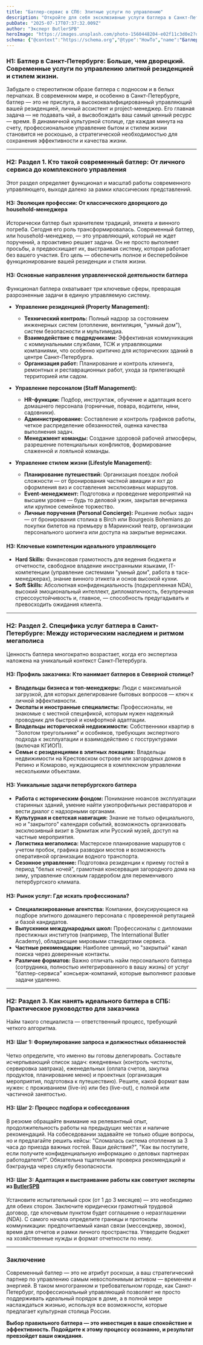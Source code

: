 ```yaml
---
title: "Батлер-сервис в СПб: Элитные услуги по управлению"
description: "Откройте для себя эксклюзивные услуги батлера в Санкт-Петербурге. Профессиональное управление недвижимостью, личными делами и организация мероприятий."
pubDate: "2025-07-17T07:37:32.009Z"
author: "Эксперт ButlerSPB"
heroImage: "https://images.unsplash.com/photo-1560448204-e02f11c3d0e2?q=80&w=2070&auto=format&fit=crop"
schema: {"@context":"https://schema.org","@type":"HowTo","name":"Батлер-сервис в СПб: Элитные услуги по управлению","description":"Откройте для себя эксклюзивные услуги батлера в Санкт-Петербурге. Профессиональное управление недвижимостью, личными делами и организация мероприятий.","image":{"@type":"ImageObject","url":"https://images.unsplash.com/photo-1560448204-e02f11c3d0e2?q=80&w=2070&auto=format&fit=crop"},"aggregateRating":{"@type":"AggregateRating","ratingValue":"4.9","reviewCount":497,"bestRating":"5","worstRating":"1"},"publisher":{"@type":"Organization","name":"Блог ButlerSPB","logo":{"@type":"ImageObject","url":"https://butlerspb-blog.netlify.app/favicon.ico"}},"mainEntityOfPage":{"@type":"WebPage","@id":"https://butlerspb-blog.netlify.app/blog/batler-spb-uslugi-po-upravleniyu/"}}
---
```


### **H1: Батлер в Санкт-Петербурге: Больше, чем дворецкий. Современные услуги по управлению элитной резиденцией и стилем жизни.**

Забудьте о стереотипном образе батлера с подносом и в белых перчатках. В современном мире, и особенно в Санкт-Петербурге, батлер — это не прислуга, а высококвалифицированный управляющий вашей резиденцией, личный ассистент и project-менеджер. Его главная задача — не подавать чай, а высвобождать ваш самый ценный ресурс — время. В динамичной культурной столице, где каждая минута на счету, профессиональное управление бытом и стилем жизни становится не роскошью, а стратегической необходимостью для сохранения эффективности и качества жизни.

---

### **H2: Раздел 1. Кто такой современный батлер: От личного сервиса до комплексного управления**

Этот раздел определяет функционал и масштаб работы современного управляющего, выходя далеко за рамки классических представлений.

#### **H3: Эволюция профессии: От классического дворецкого до household-менеджера**

Исторически батлер был хранителем традиций, этикета и винного погреба. Сегодня его роль трансформировалась. Современный батлер, или household-менеджер, — это управляющий, который не ждет поручений, а проактивно решает задачи. Он не просто выполняет просьбы, а предвосхищает их, выстраивая систему, которая работает без вашего участия. Его цель — обеспечить полное и бесперебойное функционирование вашей резиденции и стиля жизни.

#### **H3: Основные направления управленческой деятельности батлера**

Функционал батлера охватывает три ключевые сферы, превращая разрозненные задачи в единую управляемую систему.

*   **Управление резиденцией (Property Management):**
    *   **Технический контроль:** Полный надзор за состоянием инженерных систем (отопление, вентиляция, "умный дом"), систем безопасности и мультимедиа.
    *   **Взаимодействие с подрядчиками:** Эффективная коммуникация с коммунальными службами, ТСЖ и управляющими компаниями, что особенно критично для исторических зданий в центре Санкт-Петербурга.
    *   **Организация работ:** Планирование и контроль клининга, ремонтных и реставрационных работ, ухода за прилегающей территорией или садом.

*   **Управление персоналом (Staff Management):**
    *   **HR-функции:** Подбор, инструктаж, обучение и адаптация всего домашнего персонала (горничные, повара, водители, няни, садовники).
    *   **Администрирование:** Составление и контроль графиков работы, четкое распределение обязанностей, оценка качества выполнения задач.
    *   **Менеджмент команды:** Создание здоровой рабочей атмосферы, разрешение потенциальных конфликтов, формирование слаженной и лояльной команды.

*   **Управление стилем жизни (Lifestyle Management):**
    *   **Планирование путешествий:** Организация поездок любой сложности — от бронирования частной авиации и яхт до оформления виз и составления эксклюзивных маршрутов.
    *   **Event-менеджмент:** Подготовка и проведение мероприятий на высшем уровне — будь то деловой ужин, закрытая вечеринка или крупное семейное торжество.
    *   **Личные поручения (Personal Concierge):** Решение любых задач — от бронирования столика в Birch или Bourgeois Bohemians до покупки билетов на премьеру в Мариинский театр, организации персонального шопинга или доступа на закрытые вернисажи.

#### **H3: Ключевые компетенции идеального управляющего**

*   **Hard Skills:** Финансовая грамотность для ведения бюджета и отчетности, свободное владение иностранными языками, IT-компетенции (управление системами "умный дом", работа в таск-менеджерах), знание винного этикета и основ высокой кухни.
*   **Soft Skills:** Абсолютная конфиденциальность (подкрепленная NDA), высокий эмоциональный интеллект, дипломатичность, безупречная стрессоустойчивость и, главное, — способность предугадывать и превосходить ожидания клиента.

---

### **H2: Раздел 2. Специфика услуг батлера в Санкт-Петербурге: Между историческим наследием и ритмом мегаполиса**

Ценность батлера многократно возрастает, когда его экспертиза наложена на уникальный контекст Санкт-Петербурга.

#### **H3: Профиль заказчика: Кто нанимает батлеров в Северной столице?**

*   **Владельцы бизнеса и топ-менеджеры:** Люди с максимальной загрузкой, для которых делегирование бытовых вопросов — ключ к личной эффективности.
*   **Экспаты и иностранные специалисты:** Профессионалы, не знакомые с местной спецификой, которым нужен надежный проводник для быстрой и комфортной адаптации.
*   **Владельцы исторической недвижимости:** Собственники квартир в "Золотом треугольнике" и особняков, требующих экспертного подхода к эксплуатации и взаимодействию с госструктурами (включая КГИОП).
*   **Семьи с резиденциями в элитных локациях:** Владельцы недвижимости на Крестовском острове или загородных домов в Репино и Комарово, нуждающиеся в комплексном управлении несколькими объектами.

#### **H3: Уникальные задачи петербургского батлера**

*   **Работа с историческим фондом:** Понимание нюансов эксплуатации старинных зданий, умение найти узкопрофильных реставраторов и вести диалог с надзорными органами.
*   **Культурная и светская навигация:** Знание не только официального, но и "закрытого" календаря событий, возможность организовать эксклюзивный визит в Эрмитаж или Русский музей, доступ на частные мероприятия.
*   **Логистика мегаполиса:** Мастерское планирование маршрутов с учетом пробок, графика разводки мостов и возможность оперативной организации водного транспорта.
*   **Сезонное управление:** Подготовка резиденции к приему гостей в период "белых ночей", грамотная консервация загородного дома на зиму, управление сложным гардеробом для переменчивого петербургского климата.

#### **H3: Рынок услуг: Где искать профессионала?**

*   **Специализированные агентства:** Компании, фокусирующиеся на подборе элитного домашнего персонала с проверенной репутацией и базой кандидатов.
*   **Выпускники международных школ:** Профессионалы с дипломами престижных институтов (например, The International Butler Academy), обладающие мировыми стандартами сервиса.
*   **Частные рекомендации:** Наиболее ценный, но "закрытый" канал поиска через доверенные контакты.
*   **Различие форматов:** Важно отличать найм персонального батлера (сотрудника, полностью интегрированного в вашу жизнь) от услуг "батлер-сервиса" консьерж-компаний, которые выполняют разовые задачи удаленно.

---

### **H2: Раздел 3. Как нанять идеального батлера в СПБ: Практическое руководство для заказчика**

Найм такого специалиста — ответственный процесс, требующий четкого алгоритма.

#### **H3: Шаг 1: Формулирование запроса и должностных обязанностей**

Четко определите, что именно вы готовы делегировать. Составьте исчерпывающий список задач: ежедневных (контроль чистоты, сервировка завтрака), еженедельных (оплата счетов, закупка продуктов, планирование меню) и проектных (организация мероприятия, подготовка к путешествию). Решите, какой формат вам нужен: с проживанием (live-in) или без (live-out), с полной или частичной занятостью.

#### **H3: Шаг 2: Процесс подбора и собеседования**

В резюме обращайте внимание на релевантный опыт, продолжительность работы на предыдущих местах и наличие рекомендаций. На собеседовании задавайте не только общие вопросы, но и предлагайте решить кейсы: "Сломалась система отопления за 3 часа до приезда важных гостей. Ваши действия?", "Как вы поступите, если получите конфиденциальную информацию о деловых партнерах работодателя?". Обязательна тщательная проверка рекомендаций и бэкграунда через службу безопасности.

#### **H3: Шаг 3: Адаптация и выстраивание работы** как советуют эксперты из <a href="https://butlerspb.ru" target="_blank" rel="nofollow">ButlerSPB</a>

Установите испытательный срок (от 1 до 3 месяцев) — это необходимо для обеих сторон. Заключите юридически грамотный трудовой договор, где ключевым пунктом будет соглашение о неразглашении (NDA). С самого начала определите границы и протоколы коммуникации: предпочитаемый канал связи (мессенджер, звонок), время для отчетов и рамки личного пространства. Утвердите бюджет на хозяйственные нужды и формат отчетности по нему.

---

### **Заключение**

Современный батлер — это не атрибут роскоши, а ваш стратегический партнер по управлению самым невосполнимым активом — временем и энергией. В таком многогранном и требовательном городе, как Санкт-Петербург, профессиональный управляющий позволяет не просто поддерживать идеальный порядок в доме, а в полной мере наслаждаться жизнью, используя все возможности, которые предлагает культурная столица России.

**Выбор правильного батлера — это инвестиция в ваше спокойствие и эффективность. Подойдите к этому процессу осознанно, и результат превзойдет ваши ожидания.**